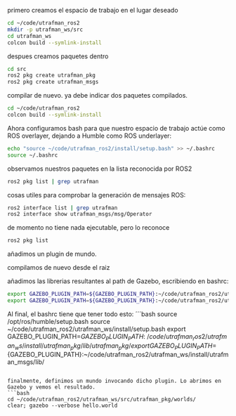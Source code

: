 primero creamos el espacio de trabajo en el lugar deseado
```bash
cd ~/code/utrafman_ros2
mkdir -p utrafman_ws/src
cd utrafman_ws
colcon build --symlink-install
```

despues creamos paquetes dentro
```bash
cd src
ros2 pkg create utrafman_pkg
ros2 pkg create utrafman_msgs
```

compilar de nuevo. ya debe indicar dos paquetes compilados. 
```bash
cd ~/code/utrafman_ros2
colcon build --symlink-install
```

Ahora configuramos bash para que nuestro espacio de trabajo actúe como ROS overlayer, dejando a Humble como ROS underlayer:
```bash
echo "source ~/code/utrafman_ros2/install/setup.bash" >> ~/.bashrc
source ~/.bashrc
```

observamos nuestros paquetes en la lista reconocida por ROS2
```bash
ros2 pkg list | grep utrafman
```

cosas utiles para comprobar la generación de mensajes ROS:
```bash
ros2 interface list | grep utrafman
ros2 interface show utrafman_msgs/msg/Operator

```

de momento no tiene nada ejecutable, pero lo reconoce
```bash
ros2 pkg list
```

añadimos un plugin de mundo. 

compilamos de nuevo desde el raiz

añadimos las librerias resultantes al path de Gazebo, escribiendo en bashrc:
```bash
export GAZEBO_PLUGIN_PATH=${GAZEBO_PLUGIN_PATH}:~/code/utrafman_ros2/utrafman_ws/install/utrafman_pkg/lib/utrafman_pkg/
export GAZEBO_PLUGIN_PATH=${GAZEBO_PLUGIN_PATH}:~/code/utrafman_ros2/utrafman_ws/install/utrafman_msgs/lib/
```

Al final, el bashrc tiene que tener todo esto:
´´´bash
source /opt/ros/humble/setup.bash
source ~/code/utrafman_ros2/utrafman_ws/install/setup.bash
export GAZEBO_PLUGIN_PATH=${GAZEBO_PLUGIN_PATH}:~/code/utrafman_ros2/utrafman_ws/install/utrafman_pkg/lib/utrafman_pkg/
export GAZEBO_PLUGIN_PATH=${GAZEBO_PLUGIN_PATH}:~/code/utrafman_ros2/utrafman_ws/install/utrafman_msgs/lib/
```

finalmente, definimos un mundo invocando dicho plugin. Lo abrimos en Gazebo y vemos el resultado.
```bash
cd ~/code/utrafman_ros2/utrafman_ws/src/utrafman_pkg/worlds/
clear; gazebo --verbose hello.world
```

